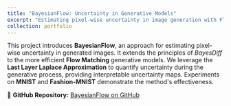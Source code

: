 ```yaml
---
title: "BayesianFlow: Uncertainty in Generative Models"
excerpt: "Estimating pixel-wise uncertainty in image generation with Flow Matching<br/><img src='/images/bayesianflow.png' width='600'>"
collection: portfolio
---
```


This project introduces **BayesianFlow**, an approach for estimating pixel-wise uncertainty in generated images. It extends the principles of _BayesDiff_ to the more efficient **Flow Matching** generative models.
We leverage the **Last Layer Laplace Approximation** to quantify uncertainty during the generative process, providing interpretable uncertainty maps. Experiments on **MNIST** and **Fashion-MNIST** demonstrate the method's effectiveness.

🔗 **GitHub Repository:** [BayesianFlow on GitHub](https://github.com/Jac-Zac/BayesianFlow.git)
